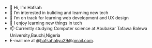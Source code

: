 - 👋 Hi, I’m Hafsah
- 👀 I’m interested in buliding and learning new tech
- 🌱 I’m on track for learning web development and UX design
- 💞️ I enjoy learning new things in tech
- 📫 Currently studying Computer science at Abubakar Tafawa Balewa University,Bauchi,Nigeria
- E-mail me at @hafsahaliyu29@gmail.com.
